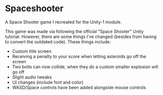 # Spaceshooter
A Space Shooter game I recreated for the Unity-1 module.

This game was made via following the official "Space Shooter" Unity tutorial.
However, there are some things I've changed (besides from having to convert the outdated code).
These things include:
* Custom title screen
* Receiving a penalty to your score when letting asteroids go off the screen
* Two bolts can now collide, when they do a custom smaller explosion will go off
* Slight audio tweaks
* UI changes (include font and color)
* WASD/Space controls have been added alongside mouse controls
